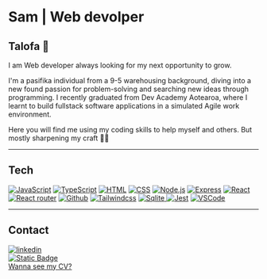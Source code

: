 # Sam | Web devolper 

## Talofa 👋

I am Web developer always looking for my next opportunity to grow.

I'm a pasifika individual from a 9-5 warehousing background, diving into a new found passion for problem-solving and searching new ideas through programming.
I recently graduated from Dev Academy Aotearoa, where I learnt to build fullstack software applications in a simulated Agile work environment.

Here you will find me using my coding skills to help myself and others. But mostly sharpening my craft 👨‍💻

---

## Tech
[![JavaScript](https://img.shields.io/badge/JavaScript-black?logo=javascript)](https://developer.mozilla.org/en-US/docs/Web/JavaScript)
[![TypeScript](https://img.shields.io/badge/TypeScript-black?logo=typescript)](https://www.typescriptlang.org/)
[![HTML](	https://img.shields.io/badge/HTML5-black?logo=html5)](https://www.w3schools.com/html/)
[![CSS](https://img.shields.io/badge/CSS-black?logo=css3)](https://developer.mozilla.org/en-US/docs/Web/CSS)
[![Node.js](https://img.shields.io/badge/Node.js-black?logo=node.js)](https://nodejs.org/)
[![Express](https://img.shields.io/badge/Express-black?logo=express)](https://expressjs.com/)
[![React](https://img.shields.io/badge/-ReactJs-black?logo=react)](https://react.dev/)
[![React router](https://img.shields.io/badge/-React%20Router-black?logo=react-router)](https://reactrouter.com/en/main)
[![Github](https://img.shields.io/badge/GitHub-black?logo=GitHub)](https://github.com/)
[![Tailwindcss](https://img.shields.io/badge/Tailwind-black?logo=tailwindcss)](https://tailwindcss.com/)
[![Sqlite](https://img.shields.io/badge/SQLite-black?logo=sqlite) ](https://www.sqlite.org/)
[![Jest](https://img.shields.io/badge/Jest-black?logo=Jest)](https://jestjs.io/)
[![VSCode](https://img.shields.io/badge/Vscode-black?logo=visualstudiocode)](https://code.visualstudio.com/)

---

## Contact 
[![linkedin](https://img.shields.io/badge/LinkedIn-0077B5?logo=linkedin&logoColor=white)](www.linkedin.com/in/sam-tofa-timoteo-211a47263) <br/>
[![Static Badge](https://img.shields.io/badge/-Email-black?logo=gmail)](mailto:samtofat@gmail.com) <br/>
[Wanna see my CV?](https://github.com/samuel-tofatimoteo/samT/files/15259634/My.Code.CV.pdf)


